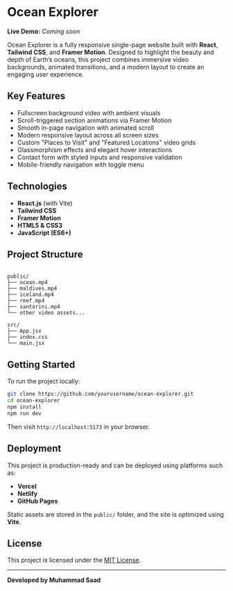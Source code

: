 
# Ocean Explorer

**Live Demo:** _Coming soon_

Ocean Explorer is a fully responsive single-page website built with **React**, **Tailwind CSS**, and **Framer Motion**. 
Designed to highlight the beauty and depth of Earth’s oceans, this project combines immersive video backgrounds, 
animated transitions, and a modern layout to create an engaging user experience.

##  Key Features

- Fullscreen background video with ambient visuals
- Scroll-triggered section animations via Framer Motion
- Smooth in-page navigation with animated scroll
- Modern responsive layout across all screen sizes
- Custom "Places to Visit" and "Featured Locations" video grids
- Glassmorphism effects and elegant hover interactions
- Contact form with styled inputs and responsive validation
- Mobile-friendly navigation with toggle menu

##  Technologies

- **React.js** (with Vite)
- **Tailwind CSS**
- **Framer Motion**
- **HTML5 & CSS3**
- **JavaScript (ES6+)**

##  Project Structure

```

public/
├── ocean.mp4
├── maldives.mp4
├── iceland.mp4
├── reef.mp4
├── santorini.mp4
└── other video assets...

src/
├── App.jsx
├── index.css
└── main.jsx

````

##  Getting Started

To run the project locally:

```bash
git clone https://github.com/yourusername/ocean-explorer.git
cd ocean-explorer
npm install
npm run dev
````

Then visit `http://localhost:5173` in your browser.

##  Deployment

This project is production-ready and can be deployed using platforms such as:

* **Vercel**
* **Netlify**
* **GitHub Pages**

Static assets are stored in the `public/` folder, and the site is optimized using **Vite**.

##  License

This project is licensed under the [MIT License](LICENSE).

---

**Developed by Muhammad Saad**

